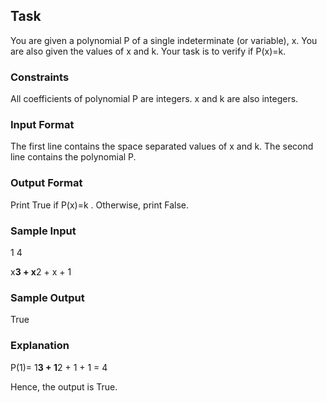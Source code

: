 ## Task

You are given a polynomial P of a single indeterminate (or variable), x.
You are also given the values of x and k. Your task is to verify if P(x)=k.

### Constraints

All coefficients of polynomial P are integers.
x and k are also integers.

### Input Format

The first line contains the space separated values of x and k.
The second line contains the polynomial P.

### Output Format

Print True if P(x)=k . Otherwise, print False.

### Sample Input

1 4

x**3 + x**2 + x + 1

### Sample Output

True

### Explanation

P(1)= 1**3 + 1**2 + 1 + 1 = 4

Hence, the output is True.
